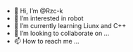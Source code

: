 - 👋 Hi, I’m @Rzc-k
- 👀 I’m interested in robot
- 🌱 I’m currently learning Liunx and C++
- 💞️ I’m looking to collaborate on ...
- 📫 How to reach me ...

<!---
bb-Kong/bb-Kong is a ✨ special ✨ repository because its `README.md` (this file) appears on your GitHub profile.
You can click the Preview link to take a look at your changes.
--->
